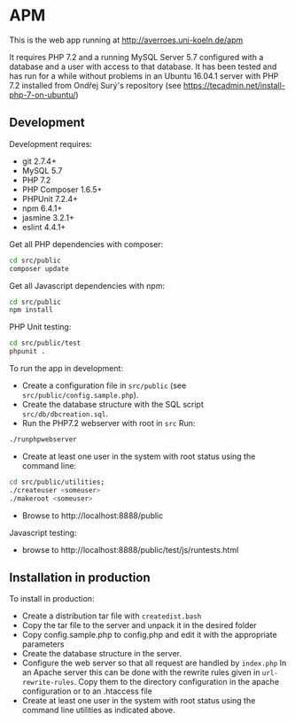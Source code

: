 # APM
This is the web app running at http://averroes.uni-koeln.de/apm

It requires PHP 7.2 and a running MySQL Server 5.7 configured with a database 
and a user with access to that database. It has been tested and has run for a 
while without problems in an Ubuntu 16.04.1 server with PHP 7.2 installed
from  Ondřej Surý's repository (see https://tecadmin.net/install-php-7-on-ubuntu/)


## Development

Development requires:

* git 2.7.4+
* MySQL 5.7
* PHP 7.2
* PHP Composer 1.6.5+
* PHPUnit 7.2.4+
* npm 6.4.1+ 
* jasmine 3.2.1+
* eslint 4.4.1+

Get all PHP dependencies with composer:
```bash
cd src/public
composer update
```

Get all Javascript dependencies with npm:
```bash
cd src/public
npm install
```

PHP Unit testing:
```bash
cd src/public/test
phpunit .
```

To run the app in development:
* Create a configuration file in ``src/public`` 
(see ```src/public/config.sample.php```).
* Create the database structure
with the SQL script ```src/db/dbcreation.sql```. 
* Run the PHP7.2 webserver with root in ```src```  Run:
```bash
./runphpwebserver
```
* Create at least one user in the system with root status using the 
  command line:
```bash
cd src/public/utilities;
./createuser <someuser>
./makeroot <someuser>
```
* Browse to http://localhost:8888/public

Javascript testing: 

* browse to http://localhost:8888/public/test/js/runtests.html

## Installation in production

To install in production:  
* Create a distribution tar file with ```createdist.bash```
* Copy the tar file to the server and unpack it in the desired folder
* Copy config.sample.php to config.php and edit it with the appropriate
  parameters
* Create the database structure in the server. 
* Configure the web server so that all request are handled by ```index.php``` 
  In an Apache server this can be done with the rewrite rules given
  in ```url-rewrite-rules```. Copy them to the directory configuration
  in the apache configuration or to an .htaccess file
* Create at least one user in the system with root status using the command
  line utilities as indicated above.

